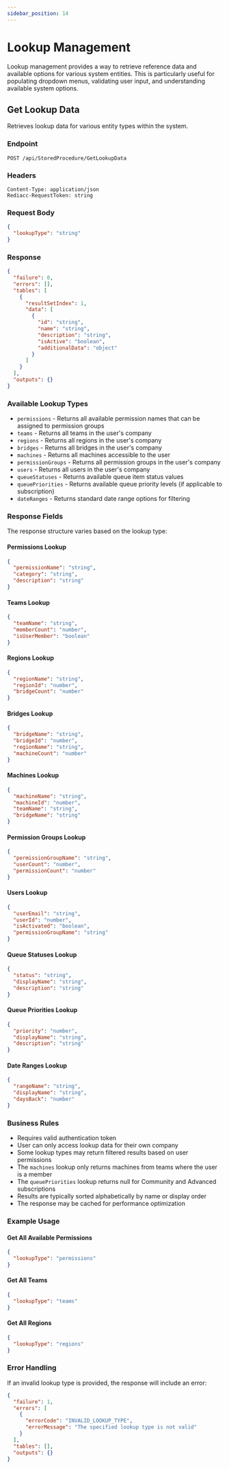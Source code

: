 ```yaml
---
sidebar_position: 14
---
```


# Lookup Management

Lookup management provides a way to retrieve reference data and available options for various system entities. This is particularly useful for populating dropdown menus, validating user input, and understanding available system options.

## Get Lookup Data

Retrieves lookup data for various entity types within the system.

### Endpoint

```
POST /api/StoredProcedure/GetLookupData
```

### Headers

```
Content-Type: application/json
Rediacc-RequestToken: string
```

### Request Body

```json
{
  "lookupType": "string"
}
```

### Response

```json
{
  "failure": 0,
  "errors": [],
  "tables": [
    {
      "resultSetIndex": 1,
      "data": [
        {
          "id": "string",
          "name": "string",
          "description": "string",
          "isActive": "boolean",
          "additionalData": "object"
        }
      ]
    }
  ],
  "outputs": {}
}
```

### Available Lookup Types

- `permissions` - Returns all available permission names that can be assigned to permission groups
- `teams` - Returns all teams in the user's company
- `regions` - Returns all regions in the user's company
- `bridges` - Returns all bridges in the user's company
- `machines` - Returns all machines accessible to the user
- `permissionGroups` - Returns all permission groups in the user's company
- `users` - Returns all users in the user's company
- `queueStatuses` - Returns available queue item status values
- `queuePriorities` - Returns available queue priority levels (if applicable to subscription)
- `dateRanges` - Returns standard date range options for filtering

### Response Fields

The response structure varies based on the lookup type:

#### Permissions Lookup
```json
{
  "permissionName": "string",
  "category": "string",
  "description": "string"
}
```

#### Teams Lookup
```json
{
  "teamName": "string",
  "memberCount": "number",
  "isUserMember": "boolean"
}
```

#### Regions Lookup
```json
{
  "regionName": "string",
  "regionId": "number",
  "bridgeCount": "number"
}
```

#### Bridges Lookup
```json
{
  "bridgeName": "string",
  "bridgeId": "number",
  "regionName": "string",
  "machineCount": "number"
}
```

#### Machines Lookup
```json
{
  "machineName": "string",
  "machineId": "number",
  "teamName": "string",
  "bridgeName": "string"
}
```

#### Permission Groups Lookup
```json
{
  "permissionGroupName": "string",
  "userCount": "number",
  "permissionCount": "number"
}
```

#### Users Lookup
```json
{
  "userEmail": "string",
  "userId": "number",
  "isActivated": "boolean",
  "permissionGroupName": "string"
}
```

#### Queue Statuses Lookup
```json
{
  "status": "string",
  "displayName": "string",
  "description": "string"
}
```

#### Queue Priorities Lookup
```json
{
  "priority": "number",
  "displayName": "string",
  "description": "string"
}
```

#### Date Ranges Lookup
```json
{
  "rangeName": "string",
  "displayName": "string",
  "daysBack": "number"
}
```

### Business Rules

- Requires valid authentication token
- User can only access lookup data for their own company
- Some lookup types may return filtered results based on user permissions
- The `machines` lookup only returns machines from teams where the user is a member
- The `queuePriorities` lookup returns null for Community and Advanced subscriptions
- Results are typically sorted alphabetically by name or display order
- The response may be cached for performance optimization

### Example Usage

#### Get All Available Permissions
```json
{
  "lookupType": "permissions"
}
```

#### Get All Teams
```json
{
  "lookupType": "teams"
}
```

#### Get All Regions
```json
{
  "lookupType": "regions"
}
```

### Error Handling

If an invalid lookup type is provided, the response will include an error:

```json
{
  "failure": 1,
  "errors": [
    {
      "errorCode": "INVALID_LOOKUP_TYPE",
      "errorMessage": "The specified lookup type is not valid"
    }
  ],
  "tables": [],
  "outputs": {}
}
```